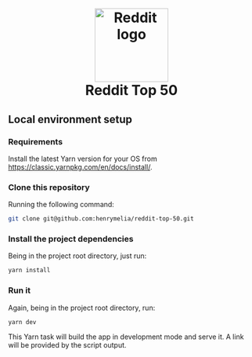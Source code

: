 <h1 align="center">
  <a href="https://github.com/henrymelia/reddit-top-50">
    <img src="https://www.redditinc.com/assets/images/site/reddit-logo.png"
    width="150" alt="Reddit logo">
  </a>
  <br>
  Reddit Top 50
</h1>

## Local environment setup

### Requirements

Install the latest Yarn version for your OS from https://classic.yarnpkg.com/en/docs/install/.

### Clone this repository

Running the following command:
```bash
git clone git@github.com:henrymelia/reddit-top-50.git
```

### Install the project dependencies

Being in the project root directory, just run:
```bash
yarn install
```

### Run it

Again, being in the project root directory, run:
```bash
yarn dev
```
This Yarn task will build the app in development mode and serve it. A link will be provided by the script output.
